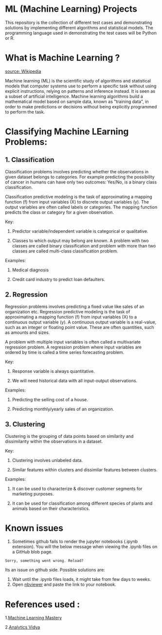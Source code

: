 # ML (Machine Learning) Projects

This repository is the collection of different test cases and demonstrating solutions by implementing different algorithms and statistical models. The programming language used in demonstrating the test cases will be Python or R.

# What is Machine Learning ?

[source: Wikipedia](https://en.wikipedia.org/wiki/Machine_learning)

Machine learning (ML) is the scientific study of algorithms and statistical models that computer systems use to perform a specific task without using explicit instructions, relying on patterns and inference instead. It is seen as a subset of artificial intelligence. Machine learning algorithms build a mathematical model based on sample data, known as "training data", in order to make predictions or decisions without being explicitly programmed to perform the task.

# Classifying Machine LEarning Problems:

## 1. Classification

Classification problems involves predicting whether the observations in given dataset belongs to categories. For example predicting the possibility of cancer in humans can have only two outcomes: Yes/No, is a binary class classification.

Classification predictive modeling is the task of approximating a mapping function (f) from input variables (X) to discrete output variables (y). The output variables are often called labels or categories. The mapping function predicts the class or category for a given observation.

Key:

1) Predictor variable/independent variable is categorical or qualitative.

2) Classes to which output may belong are known. A problem with two classes are called binary classification and problem with more than two classes are called multi-class classification problem.

Examples:

1) Medical diagnosis

2) Credit card industry to predict loan defaulters.

## 2. Regression

Regression problems involves predicting a fixed value like sales of an organization etc. Regression predictive modeling is the task of approximating a mapping function (f) from input variables (X) to a continuous output variable (y). A continuous output variable is a real-value, such as an integer or floating point value. These are often quantities, such as amounts and sizes.

A problem with multiple input variables is often called a multivariate regression problem. A regression problem where input variables are ordered by time is called a time series forecasting problem.

Key:

1) Response variable is always quantitative.

2) We will need historical data with all input-output observations.

Examples:

1) Predicting the selling cost of a house.

2) Predicting monthly/yearly sales of an organization.

## 3. Clustering

Clustering is the grouping of data points based on similarity and dissimilarity within the observations in a dataset.

Key:

1. Clustering involves unlabeled data.

2. Similar features within clusters and dissimilar features between clusters.

Examples:

1. It can be used to characterize & discover customer segments for marketing purposes.

2. It can be used for classification among different species of plants and animals based on their characteristics.


# Known issues

1. Sometimes github fails to render the jupyter notebooks (.ipynb extension). You will the below message when viewing the .ipynb files on a GitHub blob page.

```
Sorry, something went wrong. Reload?
```

Its an issue on github side. Possible solutions are:
1. Wait until the .ipynb files loads, it might take from few days to weeks.
2. Open [nbviewer]("https://nbviewer.jupyter.org/") and paste the link to your notebook.

# References used :

1.[Machine Learning Mastery](https://machinelearningmastery.com/)

2.[Analytics Vidya](https://www.analyticsvidhya.com/)

